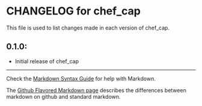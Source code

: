 # CHANGELOG for chef_cap

This file is used to list changes made in each version of chef_cap.

## 0.1.0:

* Initial release of chef_cap

- - - 
Check the [Markdown Syntax Guide](http://daringfireball.net/projects/markdown/syntax) for help with Markdown.

The [Github Flavored Markdown page](http://github.github.com/github-flavored-markdown/) describes the differences between markdown on github and standard markdown.
